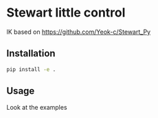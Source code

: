 # Stewart little control

IK based on https://github.com/Yeok-c/Stewart_Py

## Installation

```bash
pip install -e .
```


## Usage

Look at the examples
